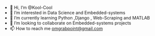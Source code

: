 - 👋 Hi, I’m @Kool-Cool
- 👀 I’m interested in Data Science and Embedded-systems 
- 🌱 I’m currently learning Python ,Django , Web-Scraping and MATLAB 
- 💞️ I’m looking to collaborate on Embedded-systems projects
- 📫 How to reach me omgrabpoint@gmail.com


<!---
Kool-Cool/Kool-Cool is a ✨ special ✨ repository because its `README.md` (this file) appears on your GitHub profile.
You can click the Preview link to take a look at your changes.
--->
